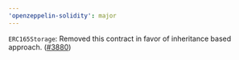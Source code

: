 ```yaml
---
'openzeppelin-solidity': major
---
```


`ERC165Storage`: Removed this contract in favor of inheritance based approach. ([#3880](https://github.com/OpenZeppelin/openzeppelin-contracts/pull/3880))
